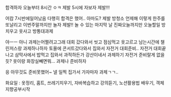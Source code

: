 합격하자
오늘부터 8시간
ㅇㅋ
제발 5시에 자보자 제발!!!

어캄 7시반에일어났음
다행히 합격은 했어.. 아마도?
제발 방청소
언제해
이렇게 한주를 또날리고
이번주말까지만 놀자 제발!!
놀 수 있는 마지막 날
진짜오늘까지만
오늘할일 방치우고 옷사고 방통대과제


야ㅡㅡ
아니 과제는어쩔려고그래
대회 갔다와서 씻고 점심먹고 옷고르고 남는시간에 챌린저스랑 과제하나하자
토욜에 콘서트갔다와서 집와서 자전거 대회준비.. 
자전거 대회끝나고 삼막사에서 밥먹고 집와서 과적하든가 강산이네서 과제하기
자전거 준비랄게 없을듯? 옷이랑 화장실빼면뭐...
과제나 준비하자

응 아무것도 준비못했어~
낼 일찍 집가서 가자마자 과제ㄱㄱ..

화요일 : 옷정리, 홈트, 쓰레기치우기, 자바복습하고 강의듣기, 노션활용법 배우기, 객체지향공부시작


